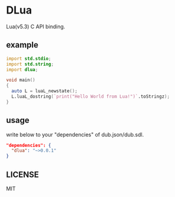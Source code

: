 # DLua

Lua(v5.3) C API binding.

## example

```d
import std.stdio;
import std.string;
import dlua;

void main()
{
  auto L = luaL_newstate();
  L.luaL_dostring(`print("Hello World from Lua!")`.toStringz);
}
```

## usage

write below to your "dependencies" of dub.json/dub.sdl.

```json
"dependencies": {
  "dlua": "~>0.0.1"
}
```

## LICENSE

MIT

